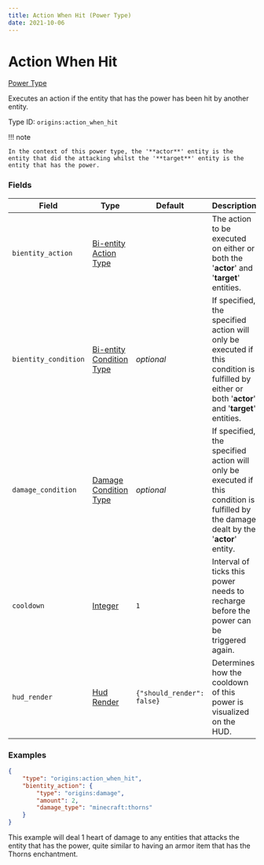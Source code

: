 ```yaml
---
title: Action When Hit (Power Type)
date: 2021-10-06
---
```


# Action When Hit

[Power Type](../power_types.md)

Executes an action if the entity that has the power has been hit by another entity.

Type ID: `origins:action_when_hit`

!!! note

    In the context of this power type, the '**actor**' entity is the entity that did the attacking whilst the '**target**' entity is the entity that has the power.


### Fields

Field | Type | Default | Description
------|------|---------|-------------
`bientity_action` | [Bi-entity Action Type](../bientity_action_types.md) | | The action to be executed on either or both the '**actor**' and '**target**' entities.
`bientity_condition` | [Bi-entity Condition Type](../bientity_condition_types.md) | _optional_ | If specified, the specified action will only be executed if this condition is fulfilled by either or both '**actor**' and '**target**' entities.
`damage_condition` | [Damage Condition Type](../damage_condition_types.md) | _optional_ | If specified, the specified action will only be executed if this condition is fulfilled by the damage dealt by the '**actor**' entity.
`cooldown` | [Integer](../data_types/integer.md) | `1` | Interval of ticks this power needs to recharge before the power can be triggered again.
`hud_render`| [Hud Render](../data_types/hud_render.md) | `{"should_render": false}` | Determines how the cooldown of this power is visualized on the HUD.


### Examples

```json
{
    "type": "origins:action_when_hit",
    "bientity_action": {
        "type": "origins:damage",
        "amount": 2,
        "damage_type": "minecraft:thorns"
    }
}
```

This example will deal 1 heart of damage to any entities that attacks the entity that has the power, quite similar to having an armor item that has the Thorns enchantment.
